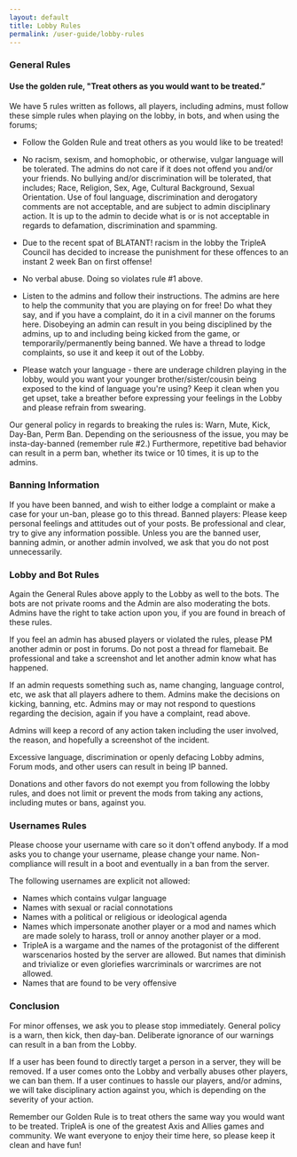 ```yaml
---
layout: default
title: Lobby Rules
permalink: /user-guide/lobby-rules
---
```



### General Rules

#### Use the golden rule, "Treat others as you would want to be treated.”

We have 5 rules written as follows, all players, including admins, must follow these simple 
rules when playing on  the lobby, in bots, and when using the forums;

* Follow the Golden Rule and treat others as you would like to be treated!

* No racism, sexism, and homophobic, or otherwise, vulgar language will be tolerated. 
The admins do not care if it does not offend you and/or your friends. No bullying and/or 
discrimination will be tolerated, that includes; Race, Religion, Sex, Age, Cultural Background, 
Sexual Orientation. Use of foul language, discrimination and derogatory comments are not acceptable, 
and are subject to admin disciplinary action. It is up to the admin to decide what is or is not 
acceptable in regards to defamation, discrimination and spamming.

* Due to the recent spat of BLATANT! racism in the lobby the TripleA Council has decided to increase 
the punishment for these offences to an instant 2 week Ban on first offense!

* No verbal abuse. Doing so violates rule #1 above.

* Listen to the admins and follow their instructions. The admins are here to help the community 
that you are playing on for free! Do what they say, and if you have a complaint, do it in a civil 
manner on the forums here. Disobeying an admin can result in you being disciplined by the admins, 
up to and including being kicked from the game, or temporarily/permanently being banned. We have a 
thread to lodge complaints, so use it and keep it out of the Lobby.

* Please watch your language - there are underage children playing in the lobby, would you want 
your younger brother/sister/cousin being exposed to the kind of language you're using? Keep it 
clean when you get upset, take a breather before expressing your feelings in the Lobby and please 
refrain from swearing.

Our general policy in regards to breaking the rules is: Warn, Mute, Kick, Day-Ban, Perm Ban. 
Depending on the seriousness of the issue, you may be insta-day-banned (remember rule #2.) 
Furthermore, repetitive bad behavior can result in a perm ban, whether its twice or 10 times, 
it is up to the admins.


### Banning Information

If you have been banned, and wish to either lodge a complaint or make a case for your un-ban, 
please go to this thread. Banned players: Please keep personal feelings and attitudes out of your 
posts. Be professional and clear, try to give any information possible. Unless you are the banned 
user, banning admin, or another admin involved, we ask that you do not post unnecessarily.

### Lobby and Bot Rules

Again the General Rules above apply to the Lobby as well to the bots. The bots are not private 
rooms and the Admin are also moderating the bots. Admins have the right to take action upon you, 
if you are found in breach of these rules.

If you feel an admin has abused players or violated the rules, please PM another admin or post 
in forums. Do not post a thread for flamebait. Be professional and take a screenshot and let another 
admin know what has happened.

If an admin requests something such as, name changing, language control, etc, we ask that all 
players adhere to them. Admins make the decisions on kicking, banning, etc. Admins may or may 
not respond to questions regarding the decision, again if you have a complaint, read above.

Admins will keep a record of any action taken including the user involved, the reason, and 
hopefully a screenshot of the incident.

Excessive language, discrimination or openly defacing Lobby admins, Forum mods, and other 
users can result in being IP banned.

Donations and other favors do not exempt you from following the lobby rules, and does not 
limit or prevent the mods from taking any actions, including mutes or bans, against you.

### Usernames Rules

Please choose your username with care so it don't offend anybody. If a mod asks you to 
change your username, please change your name. Non-compliance will result in a boot and 
eventually in a ban from the server.

The following usernames are explicit not allowed:

- Names which contains vulgar language
- Names with sexual or racial connotations
- Names with a political or religious or ideological agenda
- Names which impersonate another player or a mod and names which are made solely to harass, 
troll or annoy another player or a mod.
- TripleA is a wargame and the names of the protagonist of the different warscenarios hosted 
by the server are allowed. But names that diminish and trivialize or even gloriefies warcriminals 
or warcrimes are not allowed.
- Names that are found to be very offensive

### Conclusion

For minor offenses, we ask you to please stop immediately. General policy is a warn, then kick,
 then day-ban. Deliberate ignorance of our warnings can result in a ban from the Lobby.

If a user has been found to directly target a person in a server, they will be removed. If a
 user comes onto the Lobby and verbally abuses other players, we can ban them. If a user 
 continues to hassle our players, and/or admins, we will take disciplinary action against you,
  which is depending on the severity of your action.

Remember our Golden Rule is to treat others the same way you would want to be treated. TripleA 
is one of the greatest Axis and Allies games and community. We want everyone to enjoy their
 time here, so please keep it clean and have fun!
